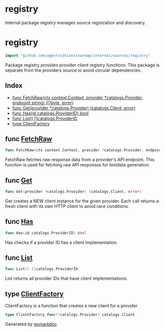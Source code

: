 # registry

Internal package registry manages source registration and discovery.

<!-- gomarkdoc:embed:start -->

<!-- Code generated by gomarkdoc. DO NOT EDIT -->

# registry

```go
import "github.com/agentstation/starmap/internal/sources/registry"
```

Package registry provides provider client registry functions. This package is separate from the providers source to avoid circular dependencies.

## Index

- [func FetchRaw\(ctx context.Context, provider \*catalogs.Provider, endpoint string\) \(\[\]byte, error\)](<#FetchRaw>)
- [func Get\(provider \*catalogs.Provider\) \(catalogs.Client, error\)](<#Get>)
- [func Has\(id catalogs.ProviderID\) bool](<#Has>)
- [func List\(\) \[\]catalogs.ProviderID](<#List>)
- [type ClientFactory](<#ClientFactory>)


<a name="FetchRaw"></a>
## func [FetchRaw](<https://github.com/agentstation/starmap/blob/master/internal/sources/registry/registry.go#L69>)

```go
func FetchRaw(ctx context.Context, provider *catalogs.Provider, endpoint string) ([]byte, error)
```

FetchRaw fetches raw response data from a provider's API endpoint. This function is used for fetching raw API responses for testdata generation.

<a name="Get"></a>
## func [Get](<https://github.com/agentstation/starmap/blob/master/internal/sources/registry/registry.go#L40>)

```go
func Get(provider *catalogs.Provider) (catalogs.Client, error)
```

Get creates a NEW client instance for the given provider. Each call returns a fresh client with its own HTTP client to avoid race conditions.

<a name="Has"></a>
## func [Has](<https://github.com/agentstation/starmap/blob/master/internal/sources/registry/registry.go#L53>)

```go
func Has(id catalogs.ProviderID) bool
```

Has checks if a provider ID has a client implementation.

<a name="List"></a>
## func [List](<https://github.com/agentstation/starmap/blob/master/internal/sources/registry/registry.go#L59>)

```go
func List() []catalogs.ProviderID
```

List returns all provider IDs that have client implementations.

<a name="ClientFactory"></a>
## type [ClientFactory](<https://github.com/agentstation/starmap/blob/master/internal/sources/registry/registry.go#L25>)

ClientFactory is a function that creates a new client for a provider

```go
type ClientFactory func(*catalogs.Provider) catalogs.Client
```

Generated by [gomarkdoc](<https://github.com/princjef/gomarkdoc>)


<!-- gomarkdoc:embed:end -->
